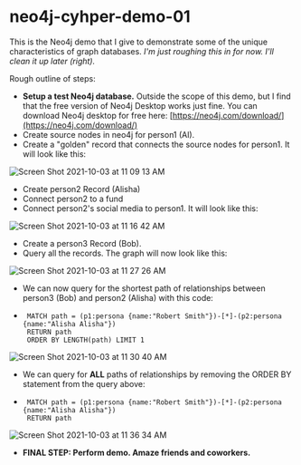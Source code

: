 # neo4j-cyhper-demo-01
This is the Neo4j demo that I give to demonstrate some of the unique characteristics of graph databases. *I'm just roughing this in for now. I'll clean it up later (right).*

Rough outline of steps:

 - **Setup a test Neo4j database.** Outside the scope of this demo, but I find that the free version of Neo4j Desktop works just fine. You can download Neo4j desktop for free here: [https://neo4j.com/download/](https://neo4j.com/download/)
 - Create source nodes in neo4j for person1 (Al).
 - Create a "golden" record that connects the source nodes for person1. It will look like this:

![Screen Shot 2021-10-03 at 11 09 13 AM](https://user-images.githubusercontent.com/11652957/135764383-9850db1e-9aad-47ec-83c3-9c9bb961f9f3.png)
 - Create person2 Record (Alisha)
 - Connect person2 to a fund
 - Connect person2's social media to person1. It will look like this:

![Screen Shot 2021-10-03 at 11 16 42 AM](https://user-images.githubusercontent.com/11652957/135764646-fb2a1e57-2fca-458e-9eca-0464630f79d2.png)
 - Create a person3 Record (Bob). 
 - Query all the records. The graph will now look like this:

![Screen Shot 2021-10-03 at 11 27 26 AM](https://user-images.githubusercontent.com/11652957/135764883-755a9328-d8a8-43d0-bb9e-ca18dd47f41b.png)
 - We can now query for the shortest path of relationships between person3 (Bob) and person2 (Alisha) with this code:
 - 
        MATCH path = (p1:persona {name:"Robert Smith"})-[*]-(p2:persona {name:"Alisha Alisha"})
        RETURN path
        ORDER BY LENGTH(path) LIMIT 1
 ![Screen Shot 2021-10-03 at 11 30 40 AM](https://user-images.githubusercontent.com/11652957/135765019-d33c0106-ca33-408d-b1a8-77ce811797e9.png)

 - We can query for **ALL** paths of relationships by removing the ORDER BY statement from the query above:
 - 
        MATCH path = (p1:persona {name:"Robert Smith"})-[*]-(p2:persona {name:"Alisha Alisha"})
        RETURN path
![Screen Shot 2021-10-03 at 11 36 34 AM](https://user-images.githubusercontent.com/11652957/135765157-50c059e4-15c9-4cea-9ed5-39a5cff6ce88.png)

 - **FINAL STEP: Perform demo. Amaze friends and coworkers.**

